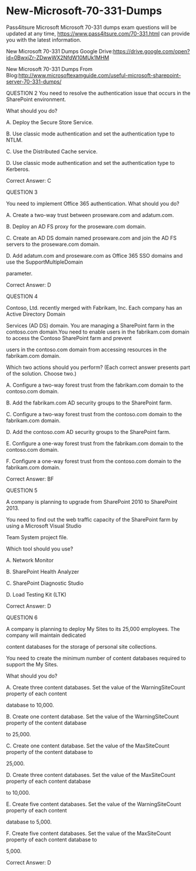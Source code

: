 # New-Microsoft-70-331-Dumps
Pass4itsure Microsoft Microsoft 70-331 dumps exam questions will be updated at any time, https://www.pass4itsure.com/70-331.html can provide you with the latest information.

New Microsoft 70-331 Dumps Google Drive:https://drive.google.com/open?id=0BwxjZr-ZDwwWX2NfdW10MUk1MHM

New Microsoft 70-331 Dumps From Blog:http://www.microsoftexamguide.com/useful-microsoft-sharepoint-server-70-331-dumps/

QUESTION 2
You need to resolve the authentication issue that occurs in the SharePoint environment.

What should you do?

A. Deploy the Secure Store Service.

B. Use classic mode authentication and set the authentication type to NTLM.

C. Use the Distributed Cache service.

D. Use classic mode authentication and set the authentication type to Kerberos.

Correct Answer: C

QUESTION 3

You need to implement Office 365 authentication. What should you do?

A. Create a two-way trust between proseware.com and adatum.com.

B. Deploy an AD FS proxy for the proseware.com domain.

C. Create an AD DS domain named proseware.com and join the AD FS servers to the proseware.com domain.

D. Add adatum.com and proseware.com as Office 365 SSO domains and use the SupportMultipleDomain

parameter.

Correct Answer: D

QUESTION 4

Contoso, Ltd. recently merged with Fabrikam, Inc. Each company has an Active Directory Domain

Services (AD DS) domain. You are managing a SharePoint farm in the contoso.com domain.You need to enable users in the fabrikam.com domain to access the Contoso SharePoint farm and prevent

users in the contoso.com domain from accessing resources in the fabrikam.com domain.

Which two actions should you perform? (Each correct answer presents part of the solution. Choose two.)

A. Configure a two-way forest trust from the fabrikam.com domain to the contoso.com domain.

B. Add the fabrikam.com AD security groups to the SharePoint farm.

C. Configure a two-way forest trust from the contoso.com domain to the fabrikam.com domain.

D. Add the contoso.com AD security groups to the SharePoint farm.

E. Configure a one-way forest trust from the fabrikam.com domain to the contoso.com domain.

F. Configure a one-way forest trust from the contoso.com domain to the fabrikam.com domain.

Correct Answer: BF

QUESTION 5

A company is planning to upgrade from SharePoint 2010 to SharePoint 2013.

You need to find out the web traffic capacity of the SharePoint farm by using a Microsoft Visual Studio

Team System project file.

Which tool should you use?

A. Network Monitor

B. SharePoint Health Analyzer

C. SharePoint Diagnostic Studio

D. Load Testing Kit (LTK)

Correct Answer: D

QUESTION 6

A company is planning to deploy My Sites to its 25,000 employees. The company will maintain dedicated

content databases for the storage of personal site collections.

You need to create the minimum number of content databases required to support the My Sites.

What should you do?

A. Create three content databases. Set the value of the WarningSiteCount property of each content

database to 10,000.

B. Create one content database. Set the value of the WarningSiteCount property of the content database

to 25,000.

C. Create one content database. Set the value of the MaxSiteCount property of the content database to

25,000.

D. Create three content databases. Set the value of the MaxSiteCount property of each content database

to 10,000.

E. Create five content databases. Set the value of the WarningSiteCount property of each content

database to 5,000.

F. Create five content databases. Set the value of the MaxSiteCount property of each content database to

5,000.

Correct Answer: D
